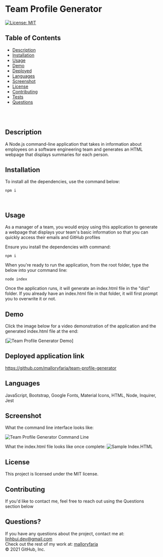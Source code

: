 # Team Profile Generator  <br />

[![License: MIT](https://img.shields.io/badge/License-MIT-yellow.svg)](https://opensource.org/licenses/MIT) <br />

## Table of Contents 

- [Description](#description)
- [Installation](#installation)
- [Usage](#usage)
- [Demo](#demo)
- [Deployed](#deployedapplicationlink)
- [Languages](#languages)
- [Screenshot](#screenshot)
- [License](#license)
- [Contributing](#contributing)
- [Tests](#tests)
- [Questions](#questions)

<br />
<br />

## Description

A Node.js command-line application that takes in information about employees on a software engineering team and generates an HTML webpage that displays summaries for each person. <br />

## Installation
To install all the dependencies, use the command below:
```
npm i
```
<br />

## Usage

As a manager of a team, you would enjoy using this application to generate a webpage that displays your team's basic information so that you can quickly access their emails and GitHub profiles <br />


Ensure you install the dependencies with command:
```
npm i
```
When you're ready to run the application, from the root folder, type the below into your command line:
```
node index
```

Once the application runs, it will generate an index.html file in the "dist" folder. If you already have an index.html file in that folder, it will first prompt you to overwrite it or not.

## Demo

Click the image below for a video demonstration of the application and the generated index.html file at the end:

[![Team Profile Generator Demo](./assets/images/demoscreenshot.jpg?raw=true)]



## Deployed application link

https://github.com/malloryfaria/team-profile-generator <br />

## Languages

JavaScript, Bootstrap, Google Fonts, Material Icons, HTML, Node, Inquirer, Jest <br />

## Screenshot

What the command line interface looks like:

![Team Profile Generator Command Line](./assets/images/screenshot.jpg?raw=true) <br /> 



What the index.html file looks like once complete:
![Sample Index.HTML](./assets/images/screenshot2.jpg?raw=true) <br /> 

## License

  This project is licensed under the MIT license. <br />
  
## Contributing

If you'd like to contact me, feel free to reach out using the Questions section below<br />

## Questions?

If you have any questions about the project, contact me at: 
linhbui.dev@gmail.com <br />
Check out the rest of my work at: 
[malloryfaria](https://github.com/malloryfaria/) <br />
© 2021 GitHub, Inc.